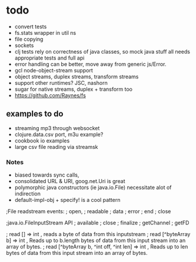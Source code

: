 # todo
  * convert tests
   * fs.stats wrapper in util ns
  * file copying
  * sockets
  * clj tests rely on correctness of java classes, so mock java
     stuff all needs appropriate tests and full api
  * error handling can be better, move away from generic js/Error.
  * gcl node-object-stream support
  * object streams, duplex streams, transform streams
  * support other runtimes? JSC, nashorn
  * sugar for native streams, duplex + transform too
  * https://github.com/Raynes/fs



## examples to do
* streaming mp3 through websocket
* clojure.data.csv port, m3u example?
* cookbook io examples
* large csv file reading via streamsk




### Notes
  * biased towards sync calls,
  * consolidated URL & URI, goog.net.Uri is great
  * polymorphic java constructors (ie java.io.File)
    necessitate alot of indirection
  * default-impl-obj + specify! is a cool pattern


;File readstream events:
; open,
; readable
; data
; error
; end
; close




;java.io.FileInputStream API
; available
; close
; finalize
; getChannel
; getFD

; read [] => int , reads a byte of data from this inputstream
; read [^byteArray b] => int ,  Reads up to b.length bytes of data from this input stream into an array of bytes.
; read [^byteArray b, ^int off, ^int len] => int ,   Reads up to len bytes of data from this input stream into an array of bytes.
